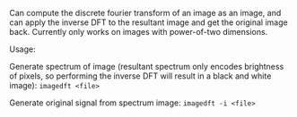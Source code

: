 Can compute the discrete fourier transform of an image as an image, and can apply the inverse DFT to the resultant image and get the original image back. Currently only works on images with power-of-two dimensions.

Usage:

Generate spectrum of image (resultant spectrum only encodes brightness of pixels, so performing the inverse DFT will result in a black and white image):
`imagedft <file>`

Generate original signal from spectrum image:
`imagedft -i <file>`
